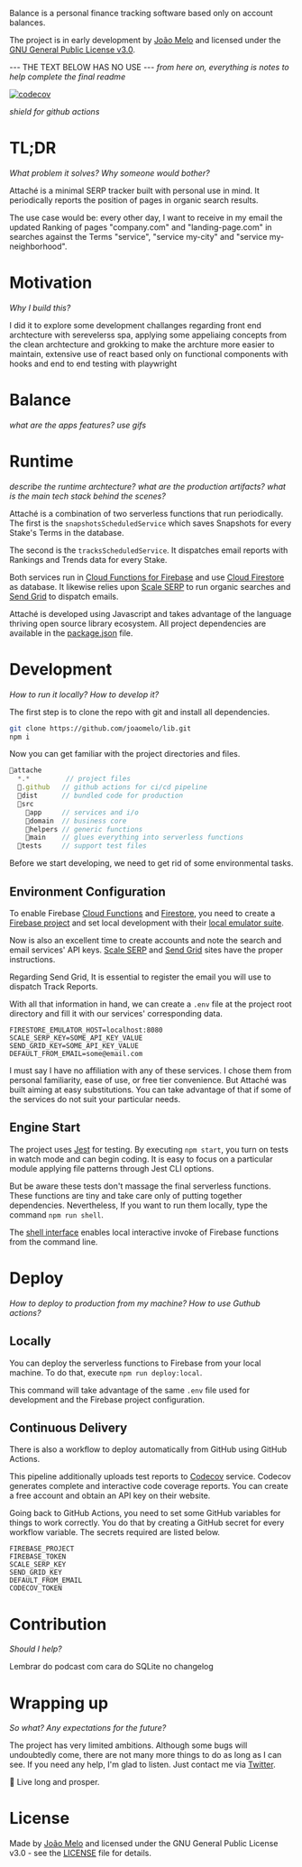 Balance is a personal finance tracking software based only on account balances. 

The project is in early development by [João Melo](https://www.linkedin.com/in/joaomelo81/?locale=en_US) and licensed under the [GNU General Public License v3.0](LICENSE).

--- THE TEXT BELOW HAS NO USE ---
_from here on, everything is notes to help complete the final readme_

[![codecov](https://codecov.io/gh/joaomelo/attache/branch/main/graph/badge.svg?token=9H7SY34E7I)](https://codecov.io/gh/joaomelo/attache)

_shield for github actions_

# TL;DR
_What problem it solves?_
_Why someone would bother?_

Attaché is a minimal SERP tracker built with personal use in mind. It periodically reports the position of pages in organic search results.

The use case would be: every other day, I want to receive in my email the updated Ranking of pages "company.com" and "landing-page.com" in searches against the Terms "service", "service my-city" and "service my-neighborhood".

# Motivation
_Why I build this?_

I did it to explore some development challanges regarding front end archtecture with serevelerss spa, applying some appeliaing concepts from the clean archtecture and grokking to make the archture more easier to maintain, extensive use of react based only on functional components with hooks and end to end testing with playwright

# Balance
_what are the apps features?_
_use gifs_

# Runtime
_describe the runtime archtecture?_
_what are the production artifacts?_
_what is the main tech stack behind the scenes?_

Attaché is a combination of two serverless functions that run periodically. The first is the `snapshotsScheduledService` which saves Snapshots for every Stake's Terms in the database.

The second is the `tracksScheduledService`. It dispatches email reports with Rankings and Trends data for every Stake.

Both services run in [Cloud Functions for Firebase](https://firebase.google.com/docs/functions) and use [Cloud Firestore](https://firebase.google.com/docs/firestore) as database. It likewise relies upon [Scale SERP](https://www.scaleserp.com/) to run organic searches and [Send Grid](https://sendgrid.com/) to dispatch emails.

Attaché is developed using Javascript and takes advantage of the language thriving open source library ecosystem. All project dependencies are available in the [package.json](package.json) file.

# Development
_How to run it locally?_
_How to develop it?_

The first step is to clone the repo with git and install all dependencies.

``` bash
git clone https://github.com/joaomelo/lib.git
npm i
```

Now you can get familiar with the project directories and files.

``` js
📂attache
  *.*         // project files
  📁.github   // github actions for ci/cd pipeline
  📁dist      // bundled code for production
  📁src       
    📁app     // services and i/o
    📁domain  // business core
    📁helpers // generic functions
    📁main    // glues everything into serverless functions
  📁tests     // support test files
```

Before we start developing, we need to get rid of some environmental tasks.

## Environment Configuration

To enable Firebase [Cloud Functions](https://firebase.google.com/docs/functions) and [Firestore](https://firebase.google.com/docs/firestore), you need to create a [Firebase project](https://firebase.google.com/docs/admin/setup) and set local development with their [local emulator suite](https://firebase.google.com/docs/emulator-suite).

Now is also an excellent time to create accounts and note the search and email services' API keys. [Scale SERP](https://www.scaleserp.com/) and [Send Grid](https://sendgrid.com/) sites have the proper instructions.

Regarding Send Grid, It is essential to register the email you will use to dispatch Track Reports.

With all that information in hand, we can create a `.env` file at the project root directory and fill it with our services' corresponding data.

``` env
FIRESTORE_EMULATOR_HOST=localhost:8080
SCALE_SERP_KEY=SOME_API_KEY_VALUE
SEND_GRID_KEY=SOME_API_KEY_VALUE
DEFAULT_FROM_EMAIL=some@email.com
```

I must say I have no affiliation with any of these services. I chose them from personal familiarity, ease of use, or free tier convenience. But Attaché was built aiming at easy substitutions. You can take advantage of that if some of the services do not suit your particular needs.

## Engine Start

The project uses [Jest](https://jestjs.io/) for testing. By executing `npm start`, you turn on tests in watch mode and can begin coding. It is easy to focus on a particular module applying file patterns through Jest CLI options.

But be aware these tests don't massage the final serverless functions. These functions are tiny and take care only of putting together dependencies. Nevertheless, If you want to run them locally, type the command `npm run shell`.

The [shell interface](https://firebase.google.com/docs/functions/local-shell) enables local interactive invoke of Firebase functions from the command line.

# Deploy
_How to deploy to production from my machine?_
_How to use Guthub actions?_

## Locally

You can deploy the serverless functions to Firebase from your local machine. To do that, execute `npm run deploy:local`.

This command will take advantage of the same `.env` file used for development and the Firebase project configuration.

## Continuous Delivery

There is also a workflow to deploy automatically from GitHub using GitHub Actions.

This pipeline additionally uploads test reports to [Codecov]( https://about.codecov.io) service. Codecov generates complete and interactive code coverage reports. You can create a free account and obtain an API key on their website.

Going back to GitHub Actions, you need to set some GitHub variables for things to work correctly. You do that by creating a GitHub secret for every workflow variable. The secrets required are listed below.

```
FIREBASE_PROJECT 
FIREBASE_TOKEN
SCALE_SERP_KEY
SEND_GRID_KEY
DEFAULT_FROM_EMAIL
CODECOV_TOKEN
```

# Contribution
_Should I help?_

Lembrar do podcast com cara do SQLite no changelog

# Wrapping up
_So what?_
_Any expectations for the future?_

The project has very limited ambitions. Although some bugs will undoubtedly come, there are not many more things to do as long as I can see. If you need any help, I'm glad to listen. Just contact me via [Twitter](https://twitter.com/joaomeloplus).

🖖 Live long and prosper.

# License
Made by [João Melo](https://twitter.com/joaomeloplus) and licensed under the GNU General Public License v3.0 - see the [LICENSE](LICENSE) file for details.